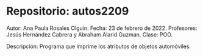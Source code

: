 # Repositorio: autos2209
Autor: Ana Paula Rosales Olguín.
Fecha: 23 de febrero de 2022.
Profesores: Jesús Hernández Cabrera y Abraham Alarid Guzman.
Clase: POO.

Descripción:
Programa que imprime los atributos de objetos automóviles.
